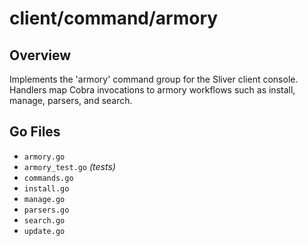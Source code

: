 # client/command/armory

## Overview

Implements the 'armory' command group for the Sliver client console. Handlers map Cobra invocations to armory workflows such as install, manage, parsers, and search.

## Go Files

- `armory.go`
- `armory_test.go` *(tests)*
- `commands.go`
- `install.go`
- `manage.go`
- `parsers.go`
- `search.go`
- `update.go`
